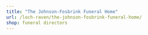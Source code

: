 ```yaml
---
title: "The Johnson-Fosbrink Funeral Home"
url: /loch-raven/the-johnson-fosbrink-funeral-home/
shop: funeral directors
---
```

